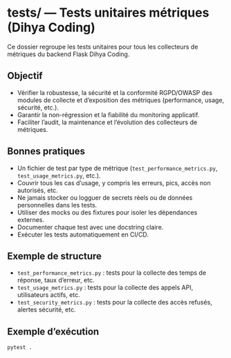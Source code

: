 # tests/ — Tests unitaires métriques (Dihya Coding)

Ce dossier regroupe les tests unitaires pour tous les collecteurs de métriques du backend Flask Dihya Coding.

## Objectif

- Vérifier la robustesse, la sécurité et la conformité RGPD/OWASP des modules de collecte et d’exposition des métriques (performance, usage, sécurité, etc.).
- Garantir la non-régression et la fiabilité du monitoring applicatif.
- Faciliter l’audit, la maintenance et l’évolution des collecteurs de métriques.

## Bonnes pratiques

- Un fichier de test par type de métrique (`test_performance_metrics.py`, `test_usage_metrics.py`, etc.).
- Couvrir tous les cas d’usage, y compris les erreurs, pics, accès non autorisés, etc.
- Ne jamais stocker ou logguer de secrets réels ou de données personnelles dans les tests.
- Utiliser des mocks ou des fixtures pour isoler les dépendances externes.
- Documenter chaque test avec une docstring claire.
- Exécuter les tests automatiquement en CI/CD.

## Exemple de structure

- `test_performance_metrics.py` : tests pour la collecte des temps de réponse, taux d’erreur, etc.
- `test_usage_metrics.py` : tests pour la collecte des appels API, utilisateurs actifs, etc.
- `test_security_metrics.py` : tests pour la collecte des accès refusés, alertes sécurité, etc.

## Exemple d’exécution

```bash
pytest .